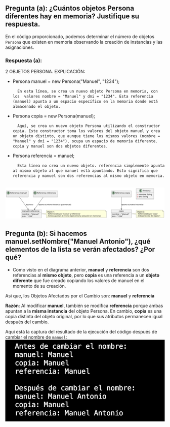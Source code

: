 ## Pregunta (a): ¿Cuántos objetos Persona diferentes hay en memoria? Justifique su respuesta.

En el código proporcionado, podemos determinar el número de objetos `Persona` que existen en memoria observando la creación de instancias y las asignaciones.

### Respuesta (a):
2 OBJETOS PERSONA. EXPLICACIÓN:
- Persona manuel = new Persona("Manuel", "1234");

        En esta línea, se crea un nuevo objeto Persona en memoria, con los  valores nombre = "Manuel" y dni = "1234". Esta referencia (manuel) apunta a un espacio específico en la memoria donde está almacenado el objeto.

- Persona copia = new Persona(manuel);

        Aquí, se crea un nuevo objeto Persona utilizando el constructor copia. Este constructor toma los valores del objeto manuel y crea un objeto distinto, que aunque tiene los mismos valores (nombre = "Manuel" y dni = "1234"), ocupa un espacio de memoria diferente. copia y manuel son dos objetos diferentes.

- Persona referencia = manuel;

        Esta línea no crea un nuevo objeto. referencia simplemente apunta al mismo objeto al que manuel está apuntando. Esto significa que referencia y manuel son dos referencias al mismo objeto en memoria.


![Diagrama Explicativo](images/RespuestaA.svg)
---

## Pregunta (b): Si hacemos manuel.setNombre("Manuel Antonio"), ¿qué elementos de la lista se verán afectados? ¿Por qué?

- Como visto en el diagrama anterior, **manuel** y **referencia** son dos referencias al **mismo objeto**, pero **copia** es una referencia a un **objeto diferente** que fue creado copiando los valores de manuel en el momento de su creación.

Asi que, los Objetos Afectados por el Cambio son:  **manuel** y **referencia** 

**Razón**: Al modificar **manuel**, también se modifica **referencia** porque ambas apuntan a la **misma instancia** del objeto Persona. En cambio, **copia** es una copia distinta del objeto original, por lo que sus atributos permanecen igual después del cambio.


Aqui está la captura del resultado de la ejecución del código después de cambiar el nombre de `manuel`:
![Codigo Ejecutado](images/CambioNombre.png)




